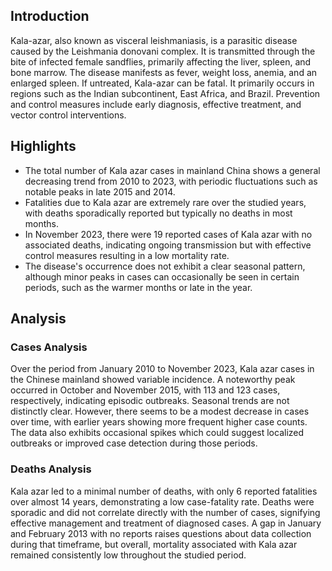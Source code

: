 ## Introduction

Kala-azar, also known as visceral leishmaniasis, is a parasitic disease caused by the Leishmania donovani complex. It is transmitted through the bite of infected female sandflies, primarily affecting the liver, spleen, and bone marrow. The disease manifests as fever, weight loss, anemia, and an enlarged spleen. If untreated, Kala-azar can be fatal. It primarily occurs in regions such as the Indian subcontinent, East Africa, and Brazil. Prevention and control measures include early diagnosis, effective treatment, and vector control interventions.
## Highlights

- The total number of Kala azar cases in mainland China shows a general decreasing trend from 2010 to 2023, with periodic fluctuations such as notable peaks in late 2015 and 2014. <br/>
- Fatalities due to Kala azar are extremely rare over the studied years, with deaths sporadically reported but typically no deaths in most months. <br/>
- In November 2023, there were 19 reported cases of Kala azar with no associated deaths, indicating ongoing transmission but with effective control measures resulting in a low mortality rate. <br/>
- The disease's occurrence does not exhibit a clear seasonal pattern, although minor peaks in cases can occasionally be seen in certain periods, such as the warmer months or late in the year. <br/>
## Analysis

### Cases Analysis
Over the period from January 2010 to November 2023, Kala azar cases in the Chinese mainland showed variable incidence. A noteworthy peak occurred in October and November 2015, with 113 and 123 cases, respectively, indicating episodic outbreaks. Seasonal trends are not distinctly clear. However, there seems to be a modest decrease in cases over time, with earlier years showing more frequent higher case counts. The data also exhibits occasional spikes which could suggest localized outbreaks or improved case detection during those periods.

### Deaths Analysis
Kala azar led to a minimal number of deaths, with only 6 reported fatalities over almost 14 years, demonstrating a low case-fatality rate. Deaths were sporadic and did not correlate directly with the number of cases, signifying effective management and treatment of diagnosed cases. A gap in January and February 2013 with no reports raises questions about data collection during that timeframe, but overall, mortality associated with Kala azar remained consistently low throughout the studied period.
